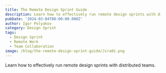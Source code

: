 ```yaml
---
title: The Remote Design Sprint Guide
description: Learn how to effectively run remote design sprints with distributed teams.
pubDate: '2024-03-04T00:00:00.000Z'
author: Igor Polyakov
category: Design Sprint
tags:
  - Design Sprint
  - Remote Work
  - Team Collaboration
image: /blog/the-remote-design-sprint-guide/Jira01.png
---
```


Learn how to effectively run remote design sprints with distributed teams.


